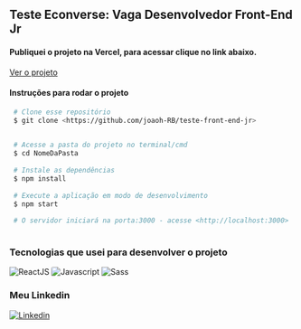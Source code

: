 ## Teste Econverse: Vaga Desenvolvedor Front-End Jr

#### Publiquei o projeto na Vercel, para acessar clique no link abaixo.

<a href='https://teste-front-end-jr-joaoh-rb.vercel.app/'> Ver o projeto </a>

#### Instruções para rodar o projeto
 ``` bash
  # Clone esse repositório
  $ git clone <https://github.com/joaoh-RB/teste-front-end-jr>

  
  # Acesse a pasta do projeto no terminal/cmd
  $ cd NomeDaPasta
  
  # Instale as dependências
  $ npm install
  
  # Execute a aplicação em modo de desenvolvimento
  $ npm start
  
  # O servidor iniciará na porta:3000 - acesse <http://localhost:3000>
   
  ``` 
### Tecnologias que usei para desenvolver o projeto

<div>

<img src="https://img.shields.io/badge/React-20232A?style=for-the-badge&logo=react&logoColor=61DAFB" alt="ReactJS" />
<img src="https://img.shields.io/badge/Javascript-F7DF1E?style=for-the-badge&logo=javascript&logoColor=black" alt="Javascript" style="border-radius: 3px" />
<img src="https://img.shields.io/badge/Sass-CC6699?style=for-the-badge&logo=sass&logoColor=white" alt="Sass" />

</div>


### Meu Linkedin
<div>

[![Linkedin](https://img.shields.io/badge/LinkedIn-0077B5?style=for-the-badge&logo=linkedin&logoColor=white)](https://www.linkedin.com/in/joaoh-RB)

<div>

